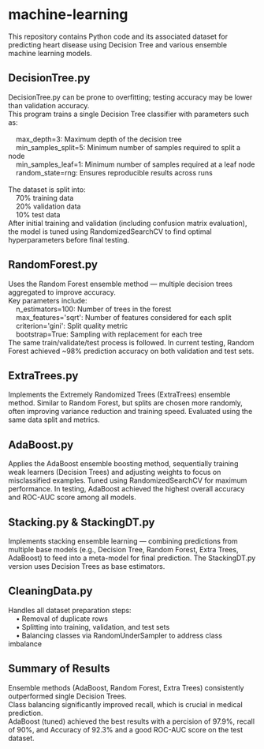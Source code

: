 # machine-learning
This repository contains Python code and its associated dataset for predicting heart disease using Decision Tree and various ensemble machine learning models.<br/>

## DecisionTree.py
DecisionTree.py can be prone to overfitting; testing accuracy may be lower than validation accuracy.<br/>
This program trains a single Decision Tree classifier with parameters such as:<br/><br/>
    max_depth=3: Maximum depth of the decision tree<br/>
    min_samples_split=5: Minimum number of samples required to split a node<br/>
    min_samples_leaf=1: Minimum number of samples required at a leaf node<br/>
    random_state=rng: Ensures reproducible results across runs<br/><br/>
The dataset is split into:<br/>
    70% training data<br/>
    20% validation data<br/>
    10% test data<br/>
After initial training and validation (including confusion matrix evaluation), the model is tuned using RandomizedSearchCV to find optimal hyperparameters before final testing.<br/>
  
## RandomForest.py
Uses the Random Forest ensemble method — multiple decision trees aggregated to improve accuracy.<br/>
Key parameters include:<br/>
    n_estimators=100: Number of trees in the forest<br/>
    max_features='sqrt': Number of features considered for each split<br/>
    criterion='gini': Split quality metric<br/>
    bootstrap=True: Sampling with replacement for each tree<br/>
The same train/validate/test process is followed. In current testing, Random Forest achieved ~98% prediction accuracy on both validation and test sets.<br/> 

## ExtraTrees.py
Implements the Extremely Randomized Trees (ExtraTrees) ensemble method. Similar to Random Forest, but splits are chosen more randomly, often improving variance reduction and training speed. Evaluated using the same data split and metrics.<br/>

## AdaBoost.py
Applies the AdaBoost ensemble boosting method, sequentially training weak learners (Decision Trees) and adjusting weights to focus on misclassified examples. Tuned using RandomizedSearchCV for maximum performance. In testing, AdaBoost achieved the highest overall accuracy and ROC-AUC score among all models.<br/>

## Stacking.py & StackingDT.py
Implements stacking ensemble learning — combining predictions from multiple base models (e.g., Decision Tree, Random Forest, Extra Trees, AdaBoost) to feed into a meta-model for final prediction. The StackingDT.py version uses Decision Trees as base estimators.<br/>

## CleaningData.py
Handles all dataset preparation steps:<br/>
    • Removal of duplicate rows<br/>
    • Splitting into training, validation, and test sets<br/>
    • Balancing classes via RandomUnderSampler to address class imbalance<br/>

## Summary of Results
Ensemble methods (AdaBoost, Random Forest, Extra Trees) consistently outperformed single Decision Trees.<br/>
Class balancing significantly improved recall, which is crucial in medical prediction.<br/>
AdaBoost (tuned) achieved the best results with a percision of 97.9%, recall of 90%, and Accuracy of 92.3% and a good ROC-AUC score on the test dataset.<br/>
